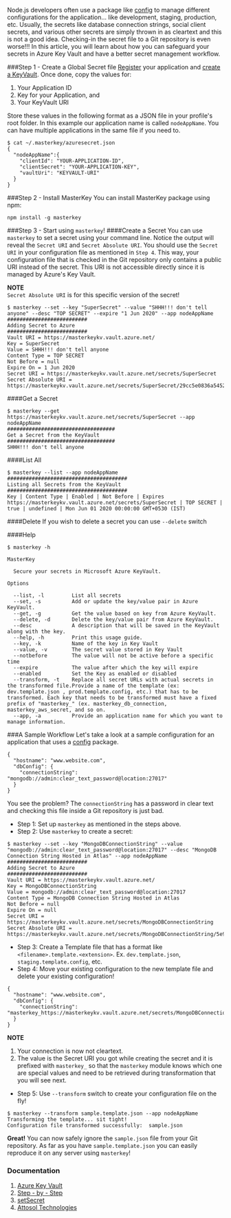 Node.js developers often use a package like [config](https://www.npmjs.com/package/config) to manage different configurations for the application... like development, staging, production, etc. Usually, the secrets like database connection strings, social client secrets, and various other secrets are simply thrown in as cleartext and this is not a good idea. Checking-in the secret file to a Git repository is even worse!!! In this article, you will learn about how you can safeguard your secrets in Azure Key Vault and have a better secret management workflow.

###Step 1 - Create a Global Secret file
[Register](https://docs.microsoft.com/en-us/azure/key-vault/key-vault-get-started#a-idregisteraregister-an-application-with-azure-active-directory) your application and [create a KeyVault](https://docs.microsoft.com/en-us/azure/key-vault/key-vault-get-started). Once done, copy the values for:

1. Your Application ID
2. Key for your Application, and
3. Your KeyVault URI

Store these values in the following format as a JSON file in your profile's root folder. In this example our application name is called `nodeAppName`. You can have multiple applications in the same file if you need to.

```
$ cat ~/.masterkey/azuresecret.json
{
  "nodeAppName":{
    "clientId": "YOUR-APPLICATION-ID",
    "clientSecret": "YOUR-APPLICATION-KEY",
    "vaultUri": "KEYVAULT-URI"
  }
}
```

###Step 2 - Install MasterKey
You can install MasterKey package using npm:
```
npm install -g masterkey
```
###Step 3 - Start using `masterkey`!
####Create a Secret
You can use `masterkey` to set a secret using your command line. Notice the output will reveal the `Secret URI` and `Secret Absolute URI`. You should use the `Secret URI` in your configuration file as mentioned in `Step 4`. This way, your configuration file that is checked in the Git repository only contains a public URI instead of the secret. This URI is not accessible directly since it is managed by Azure's Key Vault.

**NOTE**  
`Secret Absolute URI` is for this specific version of the secret!

```
$ masterkey --set --key "SuperSecret" --value "SHHH!!! don't tell anyone" --desc "TOP SECRET" --expire "1 Jun 2020" --app nodeAppName
##########################
Adding Secret to Azure
##########################
Vault URI = https://masterkeykv.vault.azure.net/
Key = SuperSecret
Value = SHHH!!! don't tell anyone
Content Type = TOP SECRET
Not Before = null
Expire On = 1 Jun 2020
Secret URI = https://masterkeykv.vault.azure.net/secrets/SuperSecret
Secret Absolute URI = https://masterkeykv.vault.azure.net/secrets/SuperSecret/29cc5e0836a54524bc35d07c6f7d95c5
```
####Get a Secret
```
$ masterkey --get https://masterkeykv.vault.azure.net/secrets/SuperSecret --app nodeAppName
###################################
Get a Secret from the KeyVault
###################################
SHHH!!! don't tell anyone
```
####List All
```
$ masterkey --list --app nodeAppName
#######################################
Listing all Secrets from the KeyVault
#######################################
Key | Content Type | Enabled | Not Before | Expires
https://masterkeykv.vault.azure.net/secrets/SuperSecret | TOP SECRET | true | undefined | Mon Jun 01 2020 00:00:00 GMT+0530 (IST)
```
####Delete
If you wish to delete a secret you can use `--delete` switch

####Help
```
$ masterkey -h

MasterKey

  Secure your secrets in Microsoft Azure KeyVault. 

Options

  --list, -l         List all secrets                                                              
  --set, -s          Add or update the key/value pair in Azure KeyVault.                           
  --get, -g          Get the value based on key from Azure KeyVault.                               
  --delete, -d       Delete the key/value pair from Azure KeyVault.                                
  --desc             A description that will be saved in the KeyVault along with the key.          
  --help, -h         Print this usage guide.                                                       
  --key, -k          Name of the key in Key Vault                                                  
  --value, -v        The secret value stored in Key Vault                                          
  --notbefore        The value will not be active before a specific time                           
  --expire           The value after which the key will expire                                     
  --enabled          Set the Key as enabled or disabled                                            
  --transform, -t    Replace all secret URLs with actual secrets in the transformed file.Provide a name of the template (ex: dev.template.json , prod.template.config, etc.) that has to be transformed. Each key that needs to be transformed must have a fixed prefix of "masterkey_" (ex. masterkey_db_connection, masterkey_aws_secret, and so on.                                              
  --app, -a          Provide an application name for which you want to manage information.       
```

###A Sample Workflow
Let's take a look at a sample configuration for an application that uses a [config](https://www.npmjs.com/package/config) package.

```
{
  "hostname": "www.website.com",
  "dbConfig": {
    "connectionString": "mongodb://admin:clear_text_password@location:27017"
  }
}
```
You see the problem? The `connectionString` has a password in clear text and checking this file inside a Git repository is just bad. 

- Step 1: Set up `masterkey` as mentioned in the steps above.
- Step 2: Use `masterkey` to create a secret:
```
$ masterkey --set --key "MongoDBConnectionString" --value "mongodb://admin:clear_text_password@location:27017" --desc "MongoDB Connection String Hosted in Atlas" --app nodeAppName
##########################
Adding Secret to Azure
##########################
Vault URI = https://masterkeykv.vault.azure.net/
Key = MongoDBConnectionString
Value = mongodb://admin:clear_text_password@location:27017
Content Type = MongoDB Connection String Hosted in Atlas
Not Before = null
Expire On = null
Secret URI = https://masterkeykv.vault.azure.net/secrets/MongoDBConnectionString
Secret Absolute URI = https://masterkeykv.vault.azure.net/secrets/MongoDBConnectionString/5e97d2da953c4aa7b6b97c0f723c0e4a
```
- Step 3: Create a Template file that has a format like `<filename>.template.<extension>`. Ex. `dev.template.json`, `staging.template.config`, etc.
- Step 4: Move your existing configuration to the new template file and delete your existing configuration! 

```
{
  "hostname": "www.website.com",
  "dbConfig": {
    "connectionString": "masterkey_https://masterkeykv.vault.azure.net/secrets/MongoDBConnectionString"
  }
}
```
**NOTE**  
1. Your connection is now not cleartext.
2. The value is the Secret URI you got while creating the secret and it is prefixed with `masterkey_` so that the `masterkey` module knows which one are special values and need to be retrieved during transformation that you will see next.

- Step 5: Use `--transform` switch to create your configuration file on the fly!
```
$ masterkey --transform sample.template.json --app nodeAppName
Transforming the template... sit tight!
Configuration file transformed successfully:  sample.json
```

**Great!** You can now safely ignore the `sample.json` file from your Git repository. As far as you have `sample.template.json` you can easily reproduce it on any server using `masterkey`!

### Documentation
1. [Azure Key Vault](https://azure.microsoft.com/en-in/services/key-vault/)  
2. [Step - by - Step](https://blogs.technet.microsoft.com/kv/2015/06/02/azure-key-vault-step-by-step/)  
3. [setSecret](http://azure.github.io/azure-sdk-for-node/azure-keyvault/latest/KeyVaultClient.html#setSecret)  
4. [Attosol Technologies](https://www.attosol.com/tag/mean/)